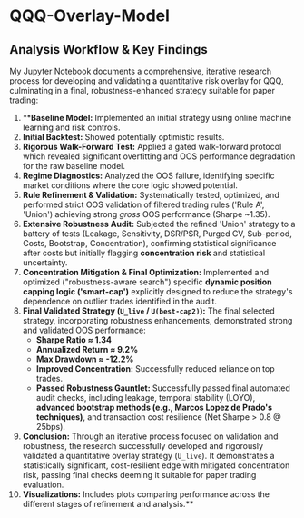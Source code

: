 # QQQ-Overlay-Model
## Analysis Workflow & Key Findings

My Jupyter Notebook documents a comprehensive, iterative research process for developing and validating a quantitative risk overlay for QQQ, culminating in a final, robustness-enhanced strategy suitable for paper trading:

1.  ****Baseline Model:** Implemented an initial strategy using online machine learning and risk controls.
2.  **Initial Backtest:** Showed potentially optimistic results.
3.  **Rigorous Walk-Forward Test:** Applied a gated walk-forward protocol which revealed significant overfitting and OOS performance degradation for the raw baseline model.
4.  **Regime Diagnostics:** Analyzed the OOS failure, identifying specific market conditions where the core logic showed potential.
5.  **Rule Refinement & Validation:** Systematically tested, optimized, and performed strict OOS validation of filtered trading rules ('Rule A', 'Union') achieving strong *gross* OOS performance (Sharpe ~1.35).
6.  **Extensive Robustness Audit:** Subjected the refined 'Union' strategy to a battery of tests (Leakage, Sensitivity, DSR/PSR, Purged CV, Sub-period, Costs, Bootstrap, Concentration), confirming statistical significance after costs but initially flagging **concentration risk** and statistical uncertainty.
7.  **Concentration Mitigation & Final Optimization:** Implemented and optimized ("robustness-aware search") specific **dynamic position capping logic ('smart-cap')** explicitly designed to reduce the strategy's dependence on outlier trades identified in the audit.
8.  **Final Validated Strategy (`U_live` / `U(best-cap2)`):** The final selected strategy, incorporating robustness enhancements, demonstrated strong and validated OOS performance:
    * **Sharpe Ratio ≈ 1.34**
    * **Annualized Return ≈ 9.2%**
    * **Max Drawdown ≈ -12.2%**
    * **Improved Concentration:** Successfully reduced reliance on top trades.
    * **Passed Robustness Gauntlet:** Successfully passed final automated audit checks, including leakage, temporal stability (LOYO), **advanced bootstrap methods (e.g., Marcos Lopez de Prado's techniques)**, and transaction cost resilience (Net Sharpe > 0.8 @ 25bps).
9.  **Conclusion:** Through an iterative process focused on validation and robustness, the research successfully developed and rigorously validated a quantitative overlay strategy (`U_live`). It demonstrates a statistically significant, cost-resilient edge with mitigated concentration risk, passing final checks deeming it suitable for paper trading evaluation.
10. **Visualizations:** Includes plots comparing performance across the different stages of refinement and analysis.**
